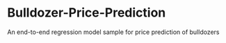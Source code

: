 # Bulldozer-Price-Prediction
An end-to-end regression model sample for price prediction of bulldozers
